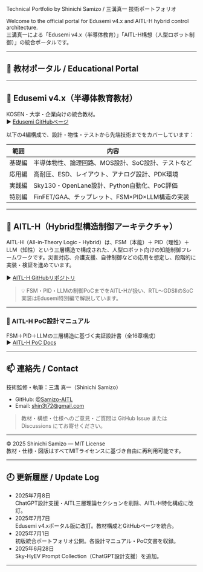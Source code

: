 
Technical Portfolio by Shinichi Samizo / 三溝真一 技術ポートフォリオ

Welcome to the official portal for Edusemi v4.x and AITL-H hybrid control architecture.  
三溝真一による「Edusemi v4.x（半導体教育）」「AITL-H構想（人型ロボット制御）」の統合ポータルです。

---

## 🔗 教材ポータル / Educational Portal

---

## 📘 Edusemi v4.x（半導体教育教材）

KOSEN・大学・企業向けの統合教材。  
▶︎ [Edusemi GitHubページ](https://github.com/Samizo-AITL/Edusemi-v4x)

以下の4編構成で、設計・物性・テストから先端技術までをカバーしています：

| 範囲 | 内容 |
|------|------|
| 基礎編 | 半導体物性、論理回路、MOS設計、SoC設計、テストなど |
| 応用編 | 高耐圧、ESD、レイアウト、アナログ設計、PDK環境 |
| 実践編 | Sky130・OpenLane設計、Python自動化、PoC評価 |
| 特別編 | FinFET/GAA、チップレット、FSM×PID×LLM構造の実装 |

---

## 🤖 AITL-H（Hybrid型構造制御アーキテクチャ）

AITL-H（All-in-Theory Logic - Hybrid）は、FSM（本能）＋ PID（理性）＋ LLM（知性）という三層構造で構成された、人型ロボット向けの知能制御フレームワークです。災害対応、介護支援、自律制御などの応用を想定し、段階的に実装・検証を進めています。

▶︎ [AITL-H GitHubリポジトリ](https://github.com/Samizo-AITL/AITL-H)

> 💡 FSM・PID・LLMの制御PoCまでをAITL-Hが扱い、RTL〜GDSIIのSoC実装はEdusemi特別編で解説しています。

---

### 📘 AITL-H PoC設計マニュアル

FSM＋PID＋LLMの三層構造に基づく実証設計書（全16章構成）  
▶︎ [AITL-H PoC Docs](https://samizo-aitl.github.io/AITL-H/#/)

---

## 📫 連絡先 / Contact

技術監修・執筆：三溝 真一（Shinichi Samizo）

- GitHub: [@Samizo-AITL](https://github.com/Samizo-AITL)
- Email: shin3t72@gmail.com

> 教材・構想・仕様へのご意見・ご質問は GitHub Issue または Discussions にてお寄せください。

---

© 2025 Shinichi Samizo — MIT License  
教材・仕様・図版はすべてMITライセンスに基づき自由に再利用可能です。

---

## 🕘 更新履歴 / Update Log

- 2025年7月8日  
  ChatGPT設計支援・AITL三層理論セクションを削除、AITL-H特化構成に改訂。
- 2025年7月7日  
  Edusemi v4.xポータル版に改訂。教材構成とGitHubページを統合。
- 2025年7月1日  
  初版統合ポートフォリオ公開。各設計マニュアル・PoC文書を収録。
- 2025年6月28日  
  Sky-HyEV Prompt Collection（ChatGPT設計支援）を追加。

---
